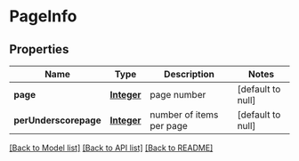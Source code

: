# PageInfo
## Properties

Name | Type | Description | Notes
------------ | ------------- | ------------- | -------------
**page** | [**Integer**](integer.md) | page number | [default to null]
**perUnderscorepage** | [**Integer**](integer.md) | number of items per page | [default to null]

[[Back to Model list]](../README.md#documentation-for-models) [[Back to API list]](../README.md#documentation-for-api-endpoints) [[Back to README]](../README.md)

